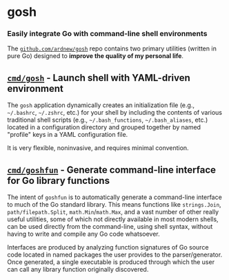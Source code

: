 # gosh

### Easily integrate Go with command-line shell environments

The [`github.com/ardnew/gosh`](https://github.com/ardnew/gosh) repo contains two primary utilities (written in pure Go) designed to **improve the quality of my personal life**.

## [`cmd/gosh`](https://github.com/ardnew/gosh/tree/master/cmd/gosh) - Launch shell with YAML-driven environment

The `gosh` application dynamically creates an initialization file (e.g., `~/.bashrc`, `~/.zshrc`, etc.) for your shell by including the contents of various traditional shell scripts (e.g., `~/.bash_functions`, `~/.bash_aliases`, etc.) located in a configuration directory and grouped together by named "profile" keys in a YAML configuration file. 

It is very flexible, noninvasive, and requires minimal convention.

## [`cmd/goshfun`](https://github.com/ardnew/gosh/tree/master/cmd/goshfun) - Generate command-line interface for Go library functions

The intent of `goshfun` is to automatically generate a command-line interface to much of the Go standard library. This means functions like `strings.Join`, `path/filepath.Split`, `math.Min`/`math.Max`, and a vast number of other really useful utilities, some of which not directly available in most modern shells, can be used directly from the command-line, using shell syntax, without having to write and compile any Go code whatsoever.

Interfaces are produced by analyzing function signatures of Go source code located in named packages the user provides to the parser/generator. Once generated, a single executable is produced through which the user can call any library function originally discovered.
